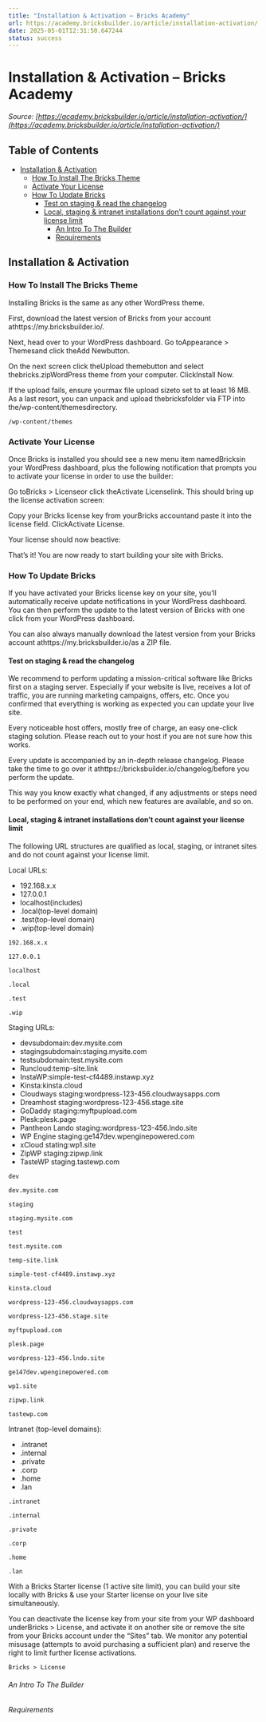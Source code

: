 ```yaml
---
title: "Installation & Activation – Bricks Academy"
url: https://academy.bricksbuilder.io/article/installation-activation/
date: 2025-05-01T12:31:50.647244
status: success
---
```


# Installation & Activation – Bricks Academy

*Source: [https://academy.bricksbuilder.io/article/installation-activation/](https://academy.bricksbuilder.io/article/installation-activation/)*

## Table of Contents

- [Installation & Activation](#installation--activation)
  - [How To Install The Bricks Theme](#how-to-install-the-bricks-theme)
  - [Activate Your License](#activate-your-license)
  - [How To Update Bricks](#how-to-update-bricks)
    - [Test on staging & read the changelog](#test-on-staging--read-the-changelog)
    - [Local, staging & intranet installations don’t count against your license limit](#local-staging--intranet-installations-dont-count-against-your-license-limit)
        - [An Intro To The Builder](#an-intro-to-the-builder)
        - [Requirements](#requirements)

## Installation & Activation

### How To Install The Bricks Theme

Installing Bricks is the same as any other WordPress theme.

First, download the latest version of Bricks from your account athttps://my.bricksbuilder.io/.

Next, head over to your WordPress dashboard. Go toAppearance > Themesand click theAdd Newbutton.

On the next screen click theUpload themebutton and select thebricks.zipWordPress theme from your computer. ClickInstall Now.

If the upload fails, ensure yourmax file upload sizeto set to at least 16 MB. As a last resort, you can unpack and upload thebricksfolder via FTP into the/wp-content/themesdirectory.

`/wp-content/themes`

### Activate Your License

Once Bricks is installed you should see a new menu item namedBricksin your WordPress dashboard, plus the following notification that prompts you to activate your license in order to use the builder:

Go toBricks > Licenseor click theActivate Licenselink. This should bring up the license activation screen:

Copy your Bricks license key from yourBricks accountand paste it into the license field. ClickActivate License.

Your license should now beactive:

That’s it! You are now ready to start building your site with Bricks.

### How To Update Bricks

If you have activated your Bricks license key on your site, you’ll automatically receive update notifications in your WordPress dashboard. You can then perform the update to the latest version of Bricks with one click from your WordPress dashboard.

You can also always manually download the latest version from your Bricks account athttps://my.bricksbuilder.io/as a ZIP file.

#### Test on staging & read the changelog

We recommend to perform updating a mission-critical software like Bricks first on a staging server. Especially if your website is live, receives a lot of traffic, you are running marketing campaigns, offers, etc. Once you confirmed that everything is working as expected you can update your live site.

Every noticeable host offers, mostly free of charge, an easy one-click staging solution. Please reach out to your host if you are not sure how this works.

Every update is accompanied by an in-depth release changelog. Please take the time to go over it athttps://bricksbuilder.io/changelog/before you perform the update.

This way you know exactly what changed, if any adjustments or steps need to be performed on your end, which new features are available, and so on.

#### Local, staging & intranet installations don’t count against your license limit

The following URL structures are qualified as local, staging, or intranet sites and do not count against your license limit.

Local URLs:

- 192.168.x.x
- 127.0.0.1
- localhost(includes)
- .local(top-level domain)
- .test(top-level domain)
- .wip(top-level domain)

`192.168.x.x`

`127.0.0.1`

`localhost`

`.local`

`.test`

`.wip`

Staging URLs:

- devsubdomain:dev.mysite.com
- stagingsubdomain:staging.mysite.com
- testsubdomain:test.mysite.com
- Runcloud:temp-site.link
- InstaWP:simple-test-cf4489.instawp.xyz
- Kinsta:kinsta.cloud
- Cloudways staging:wordpress-123-456.cloudwaysapps.com
- Dreamhost staging:wordpress-123-456.stage.site
- GoDaddy staging:myftpupload.com
- Plesk:plesk.page
- Pantheon Lando staging:wordpress-123-456.lndo.site
- WP Engine staging:ge147dev.wpenginepowered.com
- xCloud stating:wp1.site
- ZipWP staging:zipwp.link
- TasteWP staging.tastewp.com

`dev`

`dev.mysite.com`

`staging`

`staging.mysite.com`

`test`

`test.mysite.com`

`temp-site.link`

`simple-test-cf4489.instawp.xyz`

`kinsta.cloud`

`wordpress-123-456.cloudwaysapps.com`

`wordpress-123-456.stage.site`

`myftpupload.com`

`plesk.page`

`wordpress-123-456.lndo.site`

`ge147dev.wpenginepowered.com`

`wp1.site`

`zipwp.link`

`tastewp.com`

Intranet (top-level domains):

- .intranet
- .internal
- .private
- .corp
- .home
- .lan

`.intranet`

`.internal`

`.private`

`.corp`

`.home`

`.lan`

With a Bricks Starter license (1 active site limit), you can build your site locally with Bricks & use your Starter license on your live site simultaneously.

You can deactivate the license key from your site from your WP dashboard underBricks > License, and activate it on another site or remove the site from your Bricks account under the “Sites” tab. We monitor any potential misusage (attempts to avoid purchasing a sufficient plan) and reserve the right to limit further license activations.

`Bricks > License`

###### An Intro To The Builder

###### Requirements

